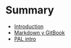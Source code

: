 # Summary

* [Introduction](README.md)
* [Markdown y GitBook](gitbook.md)
* [PAL intro](pal-intro.md)

